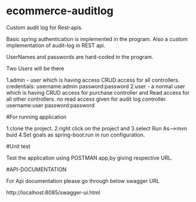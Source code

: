 # ecommerce-auditlog

Custom audit log for Rest-apis.


Basic spring authentication is implemented in the program.
Also a custom implementation of audit-log in REST api. 

UserNames and passwords are hard-coded in the program.

Two Users will be there

1.admin - user which is having access CRUD access for all controllers.
credentials:
username:admin
password:password
2.user - a normal user which is having CRUD access for purchase controller and Read access for all other controllers.
no read access given for audit log controller.
username:user
password:password

#For running application 

1.clone the project.
2.right click on the project and 
3.select Run As-->mvn buid
4.Set goals as spring-boot:run in run configuration.

#Unit test

Test the application using POSTMAN app,by giving respective URL.

#API-DOCUMENTATION

For Api documentation please go through below swagger URL

http://localhost:8085/swagger-ui.html

